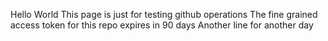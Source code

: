 Hello World
This page is just for testing github operations
The fine grained access token for this repo expires in 90 days
Another line for another day
